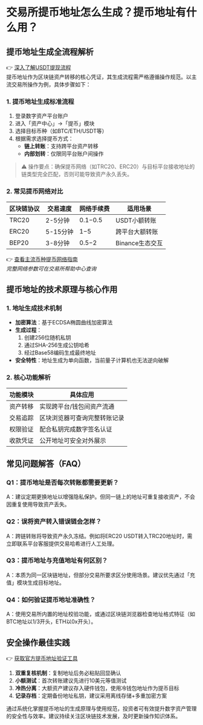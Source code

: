 # 交易所提币地址怎么生成？提币地址有什么用？

## 提币地址生成全流程解析

👉 [深入了解USDT提现流程](https://bit.ly/okx_welcome)  
提币地址作为区块链资产转移的核心凭证，其生成流程需严格遵循操作规范。以主流交易所操作为例，具体步骤如下：

### 1. 提币地址生成标准流程
1. 登录数字资产平台账户
2. 进入「资产中心」→「提币」模块
3. 选择目标币种（如BTC/ETH/USDT等）
4. 根据需求选择提币方式：
   - **链上转账**：支持跨平台资产转移
   - **内部划转**：仅限同平台账户间操作

> ⚠️ 操作要点：确保提币网络（如TRC20、ERC20）与目标平台接收地址的链类型完全匹配，否则可能导致资产永久丢失。

### 2. 常见提币网络对比
| 区块链协议 | 交易速度 | 网络手续费 | 适用场景 |
|------------|----------|-------------|----------|
| TRC20      | 2-5分钟  | $0.1-$0.5   | USDT小额转账 |
| ERC20      | 5-15分钟 | $1-$5       | 跨平台大额转账 |
| BEP20      | 3-8分钟  | $0.5-$2     | Binance生态交互 |

👉 [查看主流币种提币网络指南](https://bit.ly/okx_welcome)  
*完整网络参数可在交易所帮助中心查询*

## 提币地址的技术原理与核心作用

### 1. 地址生成技术机制
- **加密算法**：基于ECDSA椭圆曲线加密算法
- **生成过程**：
  1. 创建256位随机私钥
  2. 通过SHA-256生成公钥哈希
  3. 经过Base58编码生成最终地址
- **安全特性**：地址生成为单向函数，当前量子计算机也无法逆向破解

### 2. 核心功能解析
| 功能模块 | 具体应用 |
|---------|----------|
| 资产转移 | 实现跨平台/钱包间资产流通 |
| 交易追踪 | 区块浏览器可查询完整转账记录 |
| 权限验证 | 配合私钥完成数字签名认证 |
| 收款凭证 | 公开地址可安全对外展示 |

## 常见问题解答（FAQ）

### Q1：提币地址是否每次转账都需要更新？
A：建议定期更换地址以增强隐私保护。但同一链上的地址可重复接收资产，不会因重复使用导致资产丢失。

### Q2：误将资产转入错误链会怎样？
A：跨链转账将导致资产永久冻结。例如将ERC20 USDT转入TRC20地址时，需立即联系平台客服提供交易哈希进行人工处理。

### Q3：提币地址与充值地址有何区别？
A：本质为同一区块链地址，但部分交易所要求区分使用场景。建议优先通过「充值」模块生成目标地址。

### Q4：如何验证提币地址准确性？
A：使用交易所内置的地址校验功能，或通过区块链浏览器检查地址格式特征（如BTC地址以1/3开头，ETH以0x开头）。

## 安全操作最佳实践

👉 [获取官方提币地址验证工具](https://bit.ly/okx_welcome)  
1. **双重复核机制**：复制地址后务必粘贴回显确认
2. **小额测试**：首次转账建议先进行10美元等值测试
3. **冷热分离**：大额资产建议存入硬件钱包，使用冷钱包地址作为提币目标
4. **记录存档**：定期备份地址私钥，建议采用离线存储+多重加密方案

通过系统化掌握提币地址的生成原理与使用规范，投资者可有效提升数字资产管理的安全性与效率。建议持续关注区块链技术发展，及时更新操作知识体系。